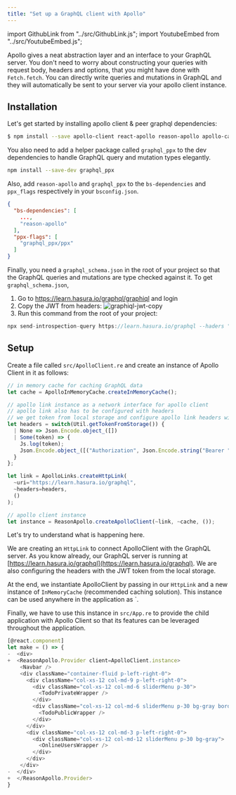 ```yaml
---
title: "Set up a GraphQL client with Apollo"
---
```


import GithubLink from "../src/GithubLink.js";
import YoutubeEmbed from "../src/YoutubeEmbed.js";

Apollo gives a neat abstraction layer and an interface to your GraphQL server. You don't need to worry about constructing your queries with request body, headers and options, that you might have done with `Fetch.fetch`. You can directly write queries and mutations in GraphQL and they will automatically be sent to your server via your apollo client instance.

## Installation

Let's get started by installing apollo client & peer graphql dependencies:

```bash
$ npm install --save apollo-client react-apollo reason-apollo apollo-cache-inmemory apollo-link-http graphql graphql-tag
```

You also need to add a helper package called `graphql_ppx` to the dev dependencies to handle GraphQL query and mutation types elegantly.

```bash
npm install --save-dev graphql_ppx
```

Also, add `reason-apollo` and `graphql_ppx` to the `bs-dependencies` and `ppx_flags` respectively in your `bsconfig.json`.

```json
{
  "bs-dependencies": [
    ...,
    "reason-apollo"
  ],
  "ppx-flags": [
    "graphql_ppx/ppx"
  ]  
}
```

Finally, you need a `graphql_schema.json` in the root of your project so that the GraphQL queries and mutations are type checked against it. To get `graphql_schema.json`,

1. Go to https://learn.hasura.io/graphql/graphiql and login
2. Copy the JWT from headers:
  ![graphiql-jwt-copy](https://storage.googleapis.com/graphql-engine-cdn.hasura.io/learn-hasura/assets/graphql-reason-react-apollo/graphiql-jwt-copy.png)
3. Run this command from the root of your project:

  ```js
  npx send-introspection-query https://learn.hasura.io/graphql --haders "Authorization: Bearer <JWT>"
  ```

## Setup

Create a file called `src/ApolloClient.re` and create an instance of Apollo Client in it as follows:

<GithubLink link="https://github.com/hasura/graphql-engine/blob/master/community/learn/graphql-tutorials/tutorials/reason-react-apollo/app-final/src/ApolloClient.re" text="ApolloClient.re" />

```js
// in memory cache for caching GraphQL data 
let cache = ApolloInMemoryCache.createInMemoryCache();

// apollo link instance as a network interface for apollo client
// apollo link also has to be configured with headers
// we get token from local storage and configure apollo link headers with it
let headers = switch(Util.getTokenFromStorage()) {
  | None => Json.Encode.object_([])
  | Some(token) => {
    Js.log(token);
    Json.Encode.object_([("Authorization", Json.Encode.string("Bearer " ++ token))])
  }
};

let link = ApolloLinks.createHttpLink(
  ~uri="https://learn.hasura.io/graphql",
  ~headers=headers,
  ()
);

// apollo client instance
let instance = ReasonApollo.createApolloClient(~link, ~cache, ());
```

Let's try to understand what is happening here. 

We are creating an `HttpLink` to connect ApolloClient with the GraphQL server. As you know already, our GraphQL server is running at [https://learn.hasura.io/graphql](https://learn.hasura.io/graphql). We are also configuring the headers with the JWT token from the local storage.

At the end, we instantiate ApolloClient by passing in our `HttpLink` and a new instance of `InMemoryCache` (recommended caching solution). This instance can be used anywhere in the application as `.

Finally, we have to use this instance in `src/App.re` to provide the child application with Apollo Client so that its features can be leveraged throughout the application.

<GithubLink link="https://github.com/hasura/graphql-engine/blob/master/community/learn/graphql-tutorials/tutorials/reason-react-apollo/app-final/src/App.re" text="App.re" />

```js
[@react.component]
let make = () => {
-  <div>
+  <ReasonApollo.Provider client=ApolloClient.instance>
    <Navbar />
    <div className="container-fluid p-left-right-0">
      <div className="col-xs-12 col-md-9 p-left-right-0">
        <div className="col-xs-12 col-md-6 sliderMenu p-30">
          <TodoPrivateWrapper />
        </div>
        <div className="col-xs-12 col-md-6 sliderMenu p-30 bg-gray border-right">
          <TodoPublicWrapper />
        </div>
      </div>
      <div className="col-xs-12 col-md-3 p-left-right-0">
        <div className="col-xs-12 col-md-12 sliderMenu p-30 bg-gray">
          <OnlineUsersWrapper />
        </div>
      </div>
    </div>
-  </div>
+  </ReasonApollo.Provider>
}
```
